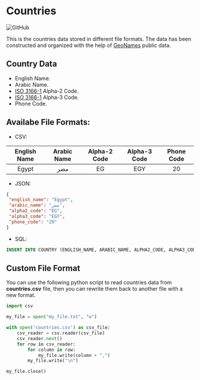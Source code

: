 # Countries

![GitHub](https://img.shields.io/github/license/amrsaeedhosny/countries)

This is the countries data stored in different file formats. The data has been constructed and organized with the help of [GeoNames](https://www.geonames.org) public data.

## Country Data

* English Name.
* Arabic Name.
* [ISO 3166-1](https://www.iso.org/iso-3166-country-codes.html) Alpha-2 Code.
* [ISO 3166-1](https://www.iso.org/iso-3166-country-codes.html) Alpha-3 Code.
* Phone Code.

## Availabe File Formats:

* CSV:

English Name|Arabic Name|Alpha-2 Code|Alpha-3 Code|Phone Code
:-----:|:-----:|:-----:|:-----:|:-----:
Egypt|مصر|EG|EGY|20

* JSON:
```json
{
 "english_name": "Egypt",
 "arabic_name": "مصر",
 "alpha2_code": "EG",
 "alpha3_code": "EGY",
 "phone_code": "20"
}
```

* SQL:
```sql
INSERT INTO COUNTRY (ENGLISH_NAME, ARABIC_NAME, ALPHA2_CODE, ALPHA3_CODE, PHONE_CODE) VALUES('Egypt', 'مصر', 'EG', 'EGY', '20');
```

## Custom File Format

You can use the following python script to read countries data from **countries.csv** file, then you can rewrite them back to another file with a new format.
```python
import csv

my_file = open("my_file.txt", "w")

with open('countries.csv') as csv_file:
    csv_reader = csv.reader(csv_file)
    csv_reader.next()
    for row in csv_reader:
        for column in row:
            my_file.write(column + ",")
        my_file.write("\n")

my_file.close()
```
